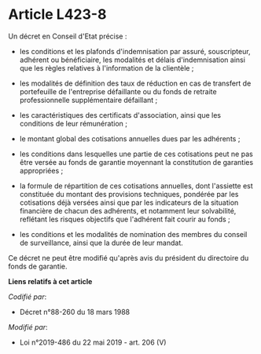# Article L423-8

Un décret en Conseil d'Etat précise :

- les conditions et les plafonds d'indemnisation par assuré, souscripteur, adhérent ou bénéficiaire, les modalités et délais
d'indemnisation ainsi que les règles relatives à l'information de la clientèle ;

- les modalités de définition des taux de réduction en cas de transfert de portefeuille de l'entreprise défaillante ou du
fonds de retraite professionnelle supplémentaire défaillant ;

- les caractéristiques des certificats d'association, ainsi que les conditions de leur rémunération ;

- le montant global des cotisations annuelles dues par les adhérents ;

- les conditions dans lesquelles une partie de ces cotisations peut ne pas être versée au fonds de garantie moyennant la
constitution de garanties appropriées ;

- la formule de répartition de ces cotisations annuelles, dont l'assiette est constituée du montant des provisions
techniques, pondérée par les cotisations déjà versées ainsi que par les indicateurs de la situation financière de chacun des
adhérents, et notamment leur solvabilité, reflétant les risques objectifs que l'adhérent fait courir au fonds ;

- les conditions et les modalités de nomination des membres du conseil de surveillance, ainsi que la durée de leur mandat.

Ce décret ne peut être modifié qu'après avis du président du directoire du fonds de garantie.

**Liens relatifs à cet article**

_Codifié par_:

  - Décret n°88-260 du 18 mars 1988

_Modifié par_:

  - Loi n°2019-486 du 22 mai 2019 - art. 206 (V)
